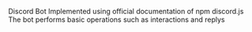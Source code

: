 Discord Bot Implemented using official documentation of npm discord.js 
The bot performs basic operations such as interactions and replys
